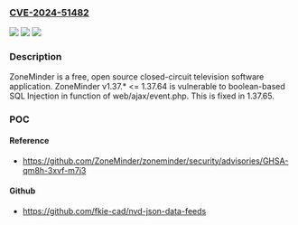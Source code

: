 ### [CVE-2024-51482](https://cve.mitre.org/cgi-bin/cvename.cgi?name=CVE-2024-51482)
![](https://img.shields.io/static/v1?label=Product&message=zoneminder&color=blue)
![](https://img.shields.io/static/v1?label=Version&message=%3D%20%3E%3D%201.37.0%2C%20%3C%201.37.65%20&color=brighgreen)
![](https://img.shields.io/static/v1?label=Vulnerability&message=CWE-89%3A%20Improper%20Neutralization%20of%20Special%20Elements%20used%20in%20an%20SQL%20Command%20('SQL%20Injection')&color=brighgreen)

### Description

ZoneMinder is a free, open source closed-circuit television software application. ZoneMinder v1.37.* <= 1.37.64 is vulnerable to boolean-based SQL Injection in function of web/ajax/event.php. This is fixed in 1.37.65.

### POC

#### Reference
- https://github.com/ZoneMinder/zoneminder/security/advisories/GHSA-qm8h-3xvf-m7j3

#### Github
- https://github.com/fkie-cad/nvd-json-data-feeds

